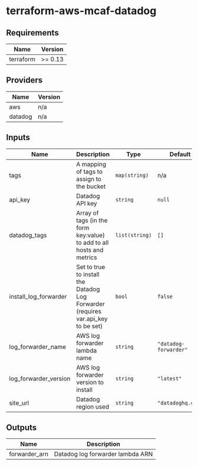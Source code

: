 # terraform-aws-mcaf-datadog

## Requirements

| Name | Version |
|------|---------|
| terraform | >= 0.13 |

## Providers

| Name | Version |
|------|---------|
| aws | n/a |
| datadog | n/a |

## Inputs

| Name | Description | Type | Default | Required |
|------|-------------|------|---------|:--------:|
| tags | A mapping of tags to assign to the bucket | `map(string)` | n/a | yes |
| api\_key | Datadog API key | `string` | `null` | no |
| datadog\_tags | Array of tags (in the form key:value) to add to all hosts and metrics | `list(string)` | `[]` | no |
| install\_log\_forwarder | Set to true to install the Datadog Log Forwarder (requires var.api\_key to be set) | `bool` | `false` | no |
| log\_forwarder\_name | AWS log forwarder lambda name | `string` | `"datadog-forwarder"` | no |
| log\_forwarder\_version | AWS log forwarder version to install | `string` | `"latest"` | no |
| site\_url | Datadog region used | `string` | `"datadoghq.com"` | no |

## Outputs

| Name | Description |
|------|-------------|
| forwarder\_arn | Datadog log forwarder lambda ARN |
